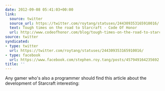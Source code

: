 ```yaml
---
date: 2012-09-08 05:41:03+00:00
link:
  source: twitter
  source_url: https://twitter.com/roytang/statuses/244309353165910016/
  text: Tough times on the road to Starcraft - Code Of Honor
  url: http://www.codeofhonor.com/blog/tough-times-on-the-road-to-starcraft
source: twitter
syndicated:
- type: twitter
  url: https://twitter.com/roytang/statuses/244309353165910016/
- type: facebook
  url: https://www.facebook.com/stephen.roy.tang/posts/457949164235692
title: ''
---
```


Any gamer who's also a programmer should find this article about the development of Starcraft interesting: